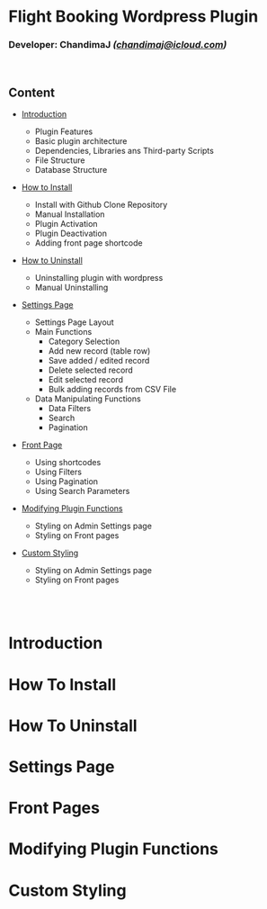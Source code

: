 # Flight Booking Wordpress Plugin
### Developer:  ChandimaJ _(chandimaj@icloud.com)_

<br>

## Content
- [Introduction](#introduction)
    - Plugin Features
    - Basic plugin architecture
    - Dependencies, Libraries ans Third-party Scripts
    - File Structure
    - Database Structure

- [How to Install](#how-to-install)
    - Install with Github Clone Repository
    - Manual Installation
    - Plugin Activation
    - Plugin Deactivation
    - Adding front page shortcode

- [How to Uninstall](#how-to-uninstall)
    - Uninstalling plugin with wordpress
    - Manual Uninstalling

- [Settings Page](#settings-page)
    - Settings Page Layout
    - Main Functions
        - Category Selection
        - Add new record (table row)
        - Save added / edited record
        - Delete selected record
        - Edit selected record
        - Bulk adding records from CSV File
    - Data Manipulating Functions
        - Data Filters
        - Search
        - Pagination

- [Front Page](#how-to-uninstall)
    - Using shortcodes
    - Using Filters
    - Using Pagination
    - Using Search Parameters

- [Modifying Plugin Functions](#how-to-uninstall)
    - Styling on Admin Settings page
    - Styling on Front pages

- [Custom Styling](#how-to-uninstall)
    - Styling on Admin Settings page
    - Styling on Front pages

<br>
<br>

# Introduction
# How To Install
# How To Uninstall
# Settings Page
# Front Pages
# Modifying Plugin Functions
# Custom Styling